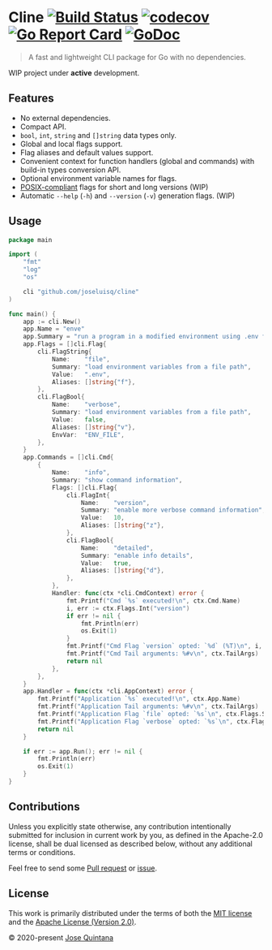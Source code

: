 # Cline [![Build Status](https://travis-ci.com/joseluisq/cline.svg?branch=master)](https://travis-ci.com/joseluisq/cline) [![codecov](https://codecov.io/gh/joseluisq/cline/branch/master/graph/badge.svg)](https://codecov.io/gh/joseluisq/cline) [![Go Report Card](https://goreportcard.com/badge/github.com/joseluisq/cline)](https://goreportcard.com/report/github.com/joseluisq/cline) [![GoDoc](https://godoc.org/github.com/joseluisq/cline?status.svg)](https://pkg.go.dev/github.com/joseluisq/cline)

> A fast and lightweight CLI package for Go with no dependencies.

WIP project under **active** development.

## Features

- No external dependencies.
- Compact API.
- `bool`, `int`, `string` and `[]string` data types only.
- Global and local flags support.
- Flag aliases and default values support.
- Convenient context for function handlers (global and commands) with build-in types conversion API.
- Optional environment variable names for flags.
- [POSIX-compliant](https://www.gnu.org/software/libc/manual/html_node/Argument-Syntax.html) flags for short and long versions (WIP)
- Automatic `--help` (`-h`) and `--version` (`-v`) generation flags. (WIP)

## Usage

```go
package main

import (
	"fmt"
	"log"
	"os"

	cli "github.com/joseluisq/cline"
)

func main() {
	app := cli.New()
	app.Name = "enve"
	app.Summary = "run a program in a modified environment using .env files"
	app.Flags = []cli.Flag{
		cli.FlagString{
			Name:    "file",
			Summary: "load environment variables from a file path",
			Value:   ".env",
			Aliases: []string{"f"},
		},
		cli.FlagBool{
			Name:    "verbose",
			Summary: "load environment variables from a file path",
			Value:   false,
			Aliases: []string{"v"},
			EnvVar:  "ENV_FILE",
		},
	}
	app.Commands = []cli.Cmd{
		{
			Name:    "info",
			Summary: "show command information",
			Flags: []cli.Flag{
				cli.FlagInt{
					Name:    "version",
					Summary: "enable more verbose command information",
					Value:   10,
					Aliases: []string{"z"},
				},
				cli.FlagBool{
					Name:    "detailed",
					Summary: "enable info details",
					Value:   true,
					Aliases: []string{"d"},
				},
			},
			Handler: func(ctx *cli.CmdContext) error {
				fmt.Printf("Cmd `%s` executed!\n", ctx.Cmd.Name)
				i, err := ctx.Flags.Int("version")
				if err != nil {
					fmt.Println(err)
					os.Exit(1)
				}
				fmt.Printf("Cmd Flag `version` opted: `%d` (%T)\n", i, i)
				fmt.Printf("Cmd Tail arguments: %#v\n", ctx.TailArgs)
				return nil
			},
		},
	}
	app.Handler = func(ctx *cli.AppContext) error {
		fmt.Printf("Application `%s` executed!\n", ctx.App.Name)
		fmt.Printf("Application Tail arguments: %#v\n", ctx.TailArgs)
		fmt.Printf("Application Flag `file` opted: `%s`\n", ctx.Flags.StringSlice("file"))
		fmt.Printf("Application Flag `verbose` opted: `%s`\n", ctx.Flags.StringSlice("verbose"))
		return nil
	}

	if err := app.Run(); err != nil {
		fmt.Println(err)
		os.Exit(1)
	}
}
```

## Contributions

Unless you explicitly state otherwise, any contribution intentionally submitted for inclusion in current work by you, as defined in the Apache-2.0 license, shall be dual licensed as described below, without any additional terms or conditions.

Feel free to send some [Pull request](https://github.com/joseluisq/cline/pulls) or [issue](https://github.com/joseluisq/cline/issues).

## License

This work is primarily distributed under the terms of both the [MIT license](LICENSE-MIT) and the [Apache License (Version 2.0)](LICENSE-APACHE).

© 2020-present [Jose Quintana](https://git.io/joseluisq)
